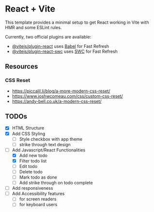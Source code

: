 # React + Vite

This template provides a minimal setup to get React working in Vite with HMR and some ESLint rules.

Currently, two official plugins are available:

- [@vitejs/plugin-react](https://github.com/vitejs/vite-plugin-react/blob/main/packages/plugin-react/README.md) uses [Babel](https://babeljs.io/) for Fast Refresh
- [@vitejs/plugin-react-swc](https://github.com/vitejs/vite-plugin-react-swc) uses [SWC](https://swc.rs/) for Fast Refresh

## Resources
### CSS Reset
- https://piccalil.li/blog/a-more-modern-css-reset/
- https://www.joshwcomeau.com/css/custom-css-reset/
- https://andy-bell.co.uk/a-modern-css-reset/

## TODOs
- [x] HTML Structure
- [x] Add CSS Styling
  - [ ] Style checkbox with app theme
  - [ ] strike through text design
- [ ] Add Javascript/React Functionalities
  - [x] Add new todo
  - [x] Filter todo list
  - [ ] Edit todo
  - [ ] Delete todo
  - [ ] Mark todo as done
  - [ ] Add strike through on todo complete
- [ ] Add responsiveness
- [ ] Add Accessibility features
  - [ ] for screen readers
  - [ ] for keyboard users
